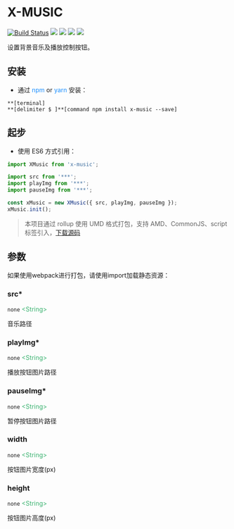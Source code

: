 # X-MUSIC
[![Build Status](https://travis-ci.org/codexu/x-music.svg?branch=master)](https://travis-ci.org/codexu/x-music)
[![](https://img.shields.io/npm/v/x-music.svg)](https://www.npmjs.com/package/x-music)
[![](https://img.shields.io/github/size/codexu/x-music/dist/x-music.min.js.svg)](https://github.com/codexu/x-music/tree/master/dist)
[![](https://img.shields.io/npm/dm/x-music.svg)](https://www.npmjs.com/package/x-music)
[![](https://img.shields.io/github/license/codexu/x-music.svg)](https://github.com/codexu/x-music/blob/master/LICENSE)

设置背景音乐及播放控制按钮。

## 安装

- 通过 <font color=DodgerBlue>npm</font> or <font color=DodgerBlue>yarn</font> 安装：

```
**[terminal]
**[delimiter $ ]**[command npm install x-music --save]
```

## 起步

- 使用 ES6 方式引用：

``` javascript
import XMusic from 'x-music';

import src from '***';
import playImg from '***';
import pauseImg from '***';

const xMusic = new XMusic({ src, playImg, pauseImg });
xMusic.init();
```

> 本项目通过 rollup 使用 UMD 格式打包，支持 AMD、CommonJS、script 标签引入，[下载源码](https://github.com/codexu/x-music/tree/master/dist)

## 参数

如果使用webpack进行打包，请使用import加载静态资源：

### src*

`none` <font color=MediumSeaGreen>&lt;String&gt;</font>

音乐路径

### playImg*

`none` <font color=MediumSeaGreen>&lt;String&gt;</font>

播放按钮图片路径

### pauseImg*

`none` <font color=MediumSeaGreen>&lt;String&gt;</font>

暂停按钮图片路径

### width 

`none` <font color=MediumSeaGreen>&lt;String&gt;</font>

按钮图片宽度(px)

### height 

`none` <font color=MediumSeaGreen>&lt;String&gt;</font>

按钮图片高度(px)


